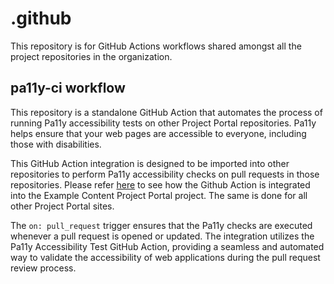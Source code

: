 # .github

This repository is for GitHub Actions workflows shared amongst all the project repositories in the organization.

## pa11y-ci workflow
This repository is a standalone GitHub Action that automates the process of running Pa11y accessibility tests on other Project Portal repositories. Pa11y helps ensure that your web pages are accessible to everyone, including those with disabilities. 

This GitHub Action integration is designed to be imported into other repositories to perform Pa11y accessibility checks on pull requests in those repositories. Please refer [here](https://github.com/thepolicylab-projectportals/example-content/blob/main/.github/workflows/pa11y-ci.yml) to see how the Github Action is integrated into the Example Content Project Portal project. The same is done for all other Project Portal sites.

The `on: pull_request` trigger ensures that the Pa11y checks are executed whenever a pull request is opened or updated. The integration utilizes the Pa11y Accessibility Test GitHub Action, providing a seamless and automated way to validate the accessibility of web applications during the pull request review process.

